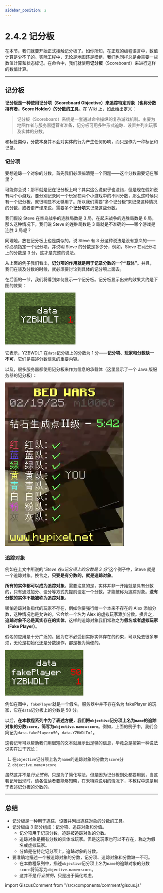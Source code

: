 ```yaml
---
sidebar_position: 2
---
```


# 2.4.2 记分板

在本节，我们就要开始正式接触记分板了。如你所知，在正规的编程语言中，数值计算是少不了的。实际工程中，无论是地图还是模组，我们也同样总是会需要一些数值计算和状态标记。在命令中，我们就使用**记分板**（Scoreboard）来进行这样的数值计算。

---

## 记分板

**记分板是一种使用记分项（Scoreboard Objective）来追踪特定对象（也称分数持有者，Score Holder）的分数的工具**。在 Wiki 上，如此给出定义：

> 记分板（Scoreboard）系统是一套通过命令操纵的复杂游戏机制。主要为地图作者与服务器运营者准备，记分板可用多种形式追踪、设置并列出玩家及实体的分数。

和标签类似，分数本身并不会对实体的行为产生任何影响，而只是作为一种标记和记录。

### 记分项

要想追踪一个对象的分数，首先我们必须搞清楚一个问题——这个分数需要记在哪里？

可能你会说：那不就是记在记分板上吗？其实这么说似乎也没错，但是现在假如说有两个小游戏，要分别记录同一个玩家在两个小游戏中的不同分数，那么这时候只有一个记分板，就很明显不太够用了。所以我们需要“多个记分板”来记录这种情况的分数，或者更严谨来说，需要多个**记分项**来记录这些分数。

我们假设 Steve 在空岛战争的连胜局数是 3 局，在起床战争的连胜局数是 6 局，那么这种情况下，我们说 Steve 的连胜局数是 3 局就是不准确的——哪个游戏是连胜 3 局呢？

同理地，放在记分板上也是类似的，说 Steve 有 3 分这种说法是没有意义的——你必须指定一个记分项，并说明 Steve 的分数是多少分，例如，Steve 在`a`记分项上的分数是 3 分，这才是完整的说法。

从上面的例子我们看出，**记分项的作用就是用于记录分数的一个“载体”**。并且，我们在谈及分数的时候，就必须要讨论到具体的记分项上面去。

在后面的一节，我们将看到如何显示一个记分板。记分板显示出来的效果大约是下图的效果：

![scoreboard_1](../img/c4_tag_and_scoreboard/scoreboard_1.png)

它表示，YZBWDLT 在`data`记分板上的分数为 1 分——**记分项、玩家和分数缺一不可**，它们是描述分数信息的重要内容。

以及，很多服务器都使用记分板来作为信息的承载体（这里显示了一个 Java 版服务器的记分板）：

![scoreboard_2](../img/c4_tag_and_scoreboard/scoreboard_2.png)

### 追踪对象

例如在上文中所说的“*Steve 在`a`记分项上的分数是 3 分*”这个例子中，Steve 就是一个追踪对象。换言之，**只要是有分数的，就是追踪对象**。

**所有的实体都可以成为追踪对象**。需要注意的是，实体并非一开始就是具有分数的，只有通过加分、设分等方式先提前设定一个分数，才能被称为追踪对象。**没有分数的实体不能被称为追踪对象**。

哪怕追踪对象指代的玩家不存在，例如你要强行给一个本来不存在的 Alex 添加分数，这种情况也是允许的，它会给一个名为 Alex 的虚拟玩家添加分数。换言之，**追踪对象不必是真实存在的实体**，这样的追踪对象我们常称之为**假名或者虚拟玩家（Fake Player）**。

假名的应用是十分广泛的。因为它不必受到实际实体存在的约束，可以免去很多麻烦，无论是初始化还是分数操作，都是极为简便的。

![scoreboard_3](../img/c4_tag_and_scoreboard/scoreboard_3.png)

例如在图中，`fakePlayer`就是一个假名，服务器中并不存在名为 fakePlayer 的玩家，它在`data`记分板上的分数是 50 分。

以后，**在本教程系列中为了表述方便，我们把`objective`记分项上名为`name`的追踪对象的分数`score`，简写为`objective.name`=`score`**。例如，上面的例子中，我们会简记为`data.fakePlayer`=`50`，`data.YZBWDLT`=`1`。

这套记号可以帮助我们用很短的文本就展示出足够的信息，毕竟总是按第一种说法说实在过于冗长：

1. 在`objective`记分项上名为`name`的追踪对象的分数为`score`分
2. `objective.name`=`score`

虽然这并不是*行业惯例*，只是为了简化写法，但是因为记分板到处都要用到，当这套记号出现时，请各位读者要能够知晓，在未特殊说明的情况下，本教程中这是用于表述记分板的分数的。

---

## 总结

- 记分板是一种用于追踪、设置并列出追踪对象的分数的工具。
- 记分板由 3 部分组成：记分项、追踪对象和分值。
  - 记分项用于记录分数，追踪被追踪对象的分数。
  - 追踪对象是拥有分数的实体或玩家。但是这玩家也可以不存在，称之为假名或虚拟玩家。
  - 分值是在特定记分项上，追踪对象的分数。
- 要准确地描述一个被追踪对象的分数，记分项、追踪对象和分数缺一不可。
  - 在本教程系列中，描述`objective`记分项上名为`name`的追踪对象的分数`score`将简写为`objective.name`=`score`。
  - 这并不是*行业惯例*，只是出于简化考虑。

import GiscusComment from "/src/components/comment/giscus.js"

<GiscusComment/>
